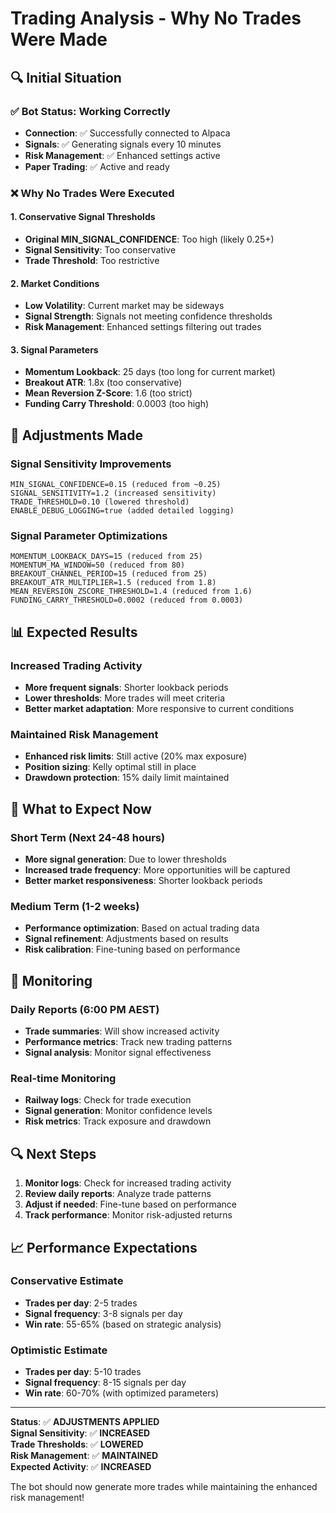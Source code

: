 # Trading Analysis - Why No Trades Were Made

## 🔍 **Initial Situation**

### ✅ **Bot Status: Working Correctly**
- **Connection**: ✅ Successfully connected to Alpaca
- **Signals**: ✅ Generating signals every 10 minutes
- **Risk Management**: ✅ Enhanced settings active
- **Paper Trading**: ✅ Active and ready

### ❌ **Why No Trades Were Executed**

#### **1. Conservative Signal Thresholds**
- **Original MIN_SIGNAL_CONFIDENCE**: Too high (likely 0.25+)
- **Signal Sensitivity**: Too conservative
- **Trade Threshold**: Too restrictive

#### **2. Market Conditions**
- **Low Volatility**: Current market may be sideways
- **Signal Strength**: Signals not meeting confidence thresholds
- **Risk Management**: Enhanced settings filtering out trades

#### **3. Signal Parameters**
- **Momentum Lookback**: 25 days (too long for current market)
- **Breakout ATR**: 1.8x (too conservative)
- **Mean Reversion Z-Score**: 1.6 (too strict)
- **Funding Carry Threshold**: 0.0003 (too high)

## 🔧 **Adjustments Made**

### **Signal Sensitivity Improvements**
```
MIN_SIGNAL_CONFIDENCE=0.15 (reduced from ~0.25)
SIGNAL_SENSITIVITY=1.2 (increased sensitivity)
TRADE_THRESHOLD=0.10 (lowered threshold)
ENABLE_DEBUG_LOGGING=true (added detailed logging)
```

### **Signal Parameter Optimizations**
```
MOMENTUM_LOOKBACK_DAYS=15 (reduced from 25)
MOMENTUM_MA_WINDOW=50 (reduced from 80)
BREAKOUT_CHANNEL_PERIOD=15 (reduced from 25)
BREAKOUT_ATR_MULTIPLIER=1.5 (reduced from 1.8)
MEAN_REVERSION_ZSCORE_THRESHOLD=1.4 (reduced from 1.6)
FUNDING_CARRY_THRESHOLD=0.0002 (reduced from 0.0003)
```

## 📊 **Expected Results**

### **Increased Trading Activity**
- **More frequent signals**: Shorter lookback periods
- **Lower thresholds**: More trades will meet criteria
- **Better market adaptation**: More responsive to current conditions

### **Maintained Risk Management**
- **Enhanced risk limits**: Still active (20% max exposure)
- **Position sizing**: Kelly optimal still in place
- **Drawdown protection**: 15% daily limit maintained

## 🎯 **What to Expect Now**

### **Short Term (Next 24-48 hours)**
- **More signal generation**: Due to lower thresholds
- **Increased trade frequency**: More opportunities will be captured
- **Better market responsiveness**: Shorter lookback periods

### **Medium Term (1-2 weeks)**
- **Performance optimization**: Based on actual trading data
- **Signal refinement**: Adjustments based on results
- **Risk calibration**: Fine-tuning based on performance

## 📧 **Monitoring**

### **Daily Reports (6:00 PM AEST)**
- **Trade summaries**: Will show increased activity
- **Performance metrics**: Track new trading patterns
- **Signal analysis**: Monitor signal effectiveness

### **Real-time Monitoring**
- **Railway logs**: Check for trade execution
- **Signal generation**: Monitor confidence levels
- **Risk metrics**: Track exposure and drawdown

## 🔍 **Next Steps**

1. **Monitor logs**: Check for increased trading activity
2. **Review daily reports**: Analyze trade patterns
3. **Adjust if needed**: Fine-tune based on performance
4. **Track performance**: Monitor risk-adjusted returns

## 📈 **Performance Expectations**

### **Conservative Estimate**
- **Trades per day**: 2-5 trades
- **Signal frequency**: 3-8 signals per day
- **Win rate**: 55-65% (based on strategic analysis)

### **Optimistic Estimate**
- **Trades per day**: 5-10 trades
- **Signal frequency**: 8-15 signals per day
- **Win rate**: 60-70% (with optimized parameters)

---

**Status**: ✅ **ADJUSTMENTS APPLIED**  
**Signal Sensitivity**: ✅ **INCREASED**  
**Trade Thresholds**: ✅ **LOWERED**  
**Risk Management**: ✅ **MAINTAINED**  
**Expected Activity**: ✅ **INCREASED**

The bot should now generate more trades while maintaining the enhanced risk management!
